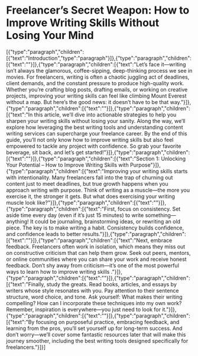 # Freelancer’s Secret Weapon: How to Improve Writing Skills Without Losing Your Mind
[{"type":"paragraph","children":[{"text":"Introduction","type":"paragraph"}]},{"type":"paragraph","children":[{"text":""}]},{"type":"paragraph","children":[{"text":"Let’s face it—writing isn’t always the glamorous, coffee-sipping, deep-thinking process we see in movies. For freelancers, writing is often a chaotic juggling act of deadlines, client demands, and the constant pressure to produce high-quality work. Whether you’re crafting blog posts, drafting emails, or working on creative projects, improving your writing skills can feel like climbing Mount Everest without a map. But here’s the good news: it doesn’t have to be that way."}]},{"type":"paragraph","children":[{"text":""}]},{"type":"paragraph","children":[{"text":"In this article, we’ll dive into actionable strategies to help you sharpen your writing skills without losing your sanity. Along the way, we’ll explore how leveraging the best writing tools and understanding content writing services can supercharge your freelance career. By the end of this guide, you’ll not only know how to improve writing skills but also feel empowered to tackle any project with confidence. So grab your favorite beverage, sit back, and let’s get started!"}]},{"type":"paragraph","children":[{"text":""}]},{"type":"paragraph","children":[{"text":"Section 1: Unlocking Your Potential – How to Improve Writing Skills with Purpose"}]},{"type":"paragraph","children":[{"text":"Improving your writing skills starts with intentionality. Many freelancers fall into the trap of churning out content just to meet deadlines, but true growth happens when you approach writing with purpose. Think of writing as a muscle—the more you exercise it, the stronger it gets. But what does exercising your writing muscle look like?"}]},{"type":"paragraph","children":[{"text":""}]},{"type":"paragraph","children":[{"text":"First, focus on consistency. Set aside time every day (even if it’s just 15 minutes) to write something—anything! It could be journaling, brainstorming ideas, or rewriting an old piece. The key is to make writing a habit. Consistency builds confidence, and confidence leads to better results."}]},{"type":"paragraph","children":[{"text":""}]},{"type":"paragraph","children":[{"text":"Next, embrace feedback. Freelancers often work in isolation, which means they miss out on constructive criticism that can help them grow. Seek out peers, mentors, or online communities where you can share your work and receive honest feedback. Don’t shy away from criticism—it’s one of the most powerful ways to learn how to improve writing skills ."}]},{"type":"paragraph","children":[{"text":""}]},{"type":"paragraph","children":[{"text":"Finally, study the greats. Read books, articles, and essays by writers whose style resonates with you. Pay attention to their sentence structure, word choice, and tone. Ask yourself: What makes their writing compelling? How can I incorporate these techniques into my own work? Remember, inspiration is everywhere—you just need to look for it."}]},{"type":"paragraph","children":[{"text":""}]},{"type":"paragraph","children":[{"text":"By focusing on purposeful practice, embracing feedback, and learning from the pros, you’ll set yourself up for long-term success. And don’t worry—we’ll cover some fantastic resources later that will make this journey smoother, including the best writing tools designed specifically for freelancers."}]}]